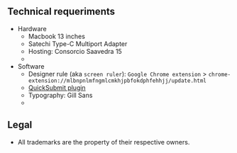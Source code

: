 ## Technical requeriments ##

* Hardware
     - Macbook 13 inches
     - Satechi Type-C Multiport Adapter
     - Hosting: Consorcio Saavedra 15
     - 
* Software
     - Designer rule (aka `screen ruler`): `Google Chrome extension` > `chrome-extension://mlbnpnlmfngmlcmkhjpbfokdphfehhjj/update.html`
     - [QuickSubmit plugin](https://github.com/pkp/quickSubmit)
     - Typography: Gill Sans
     - 

## Legal ##

* All trademarks are the property of their respective owners.